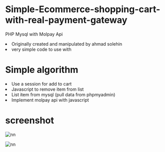# Simple-Ecommerce-shopping-cart-with-real-payment-gateway
PHP Mysql with Molpay Api


<li>Originally created and manipulated by ahmad solehin</li>
<li>very simple code to use with</li>

# Simple algorithm

<li>Use a session for add to cart</li>
<li>Javascript to remove item from list</li>
<li>List item from mysql (pull data from phpmyadmin) </li>
<li> Implement molpay api with javascript

# screenshot

![nn](https://user-images.githubusercontent.com/12325386/27766134-b2d3ba92-5ef8-11e7-97a8-c26a70ae2750.JPG)

                          
![nn](https://user-images.githubusercontent.com/12325386/27766137-ec502d96-5ef8-11e7-8907-e5f158603ec1.JPG)

